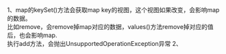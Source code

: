 1、map的keySet()方法会获取map key的视图，这个视图如果改变，会影响map的数据。  
比如remove，会remove掉map对应的数据，values()方法remove掉对应的值后，也会影响map.  
执行add方法，会抛出UnsupportedOperationException异常
2、

